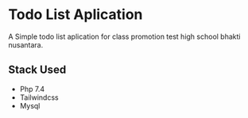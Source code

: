# Todo List Aplication

A Simple todo list aplication for class promotion test high school bhakti nusantara.

## Stack Used

- Php 7.4
- Tailwindcss
- Mysql
